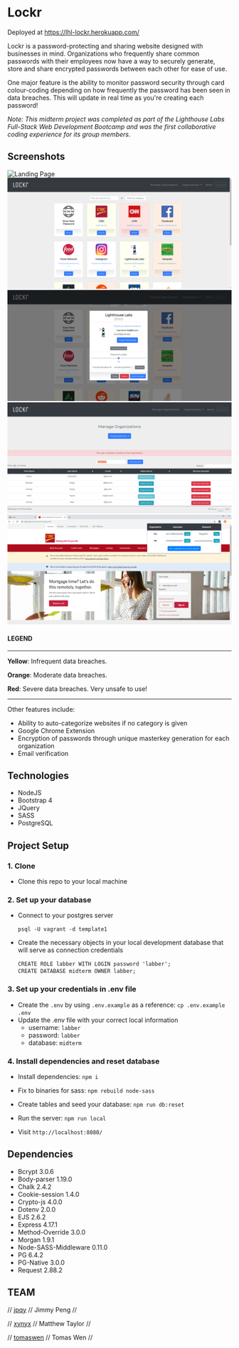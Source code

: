 # Lockr

Deployed at https://lhl-lockr.herokuapp.com/

Lockr is a password-protecting and sharing website designed with businesses in mind. Organizations who frequently share common passwords with their employees now have a way to securely generate, store and share encrypted passwords between each other for ease of use. 

One major feature is the ability to monitor password security through card colour-coding depending on how frequently the password has been seen in data breaches. This will update in real time as you're creating each password!

_Note: This midterm project was completed as part of the Lighthouse Labs Full-Stack Web Development Bootcamp and was the first collaborative coding experience for its group members._

## Screenshots

![Landing Page](https://github.com/Team-MTJ/Lockr/blob/master/docs/landing.png)
![Passwords](https://github.com/Team-MTJ/Lockr/blob/master/docs/passwords.png)
![Password Card](https://github.com/Team-MTJ/Lockr/blob/master/docs/password-card.png)
![Organization Management](https://github.com/Team-MTJ/Lockr/blob/master/docs/manage.png)
![Chrome Extension](https://github.com/Team-MTJ/Lockr/blob/master/docs/chrome-extension.png)

#### LEGEND
---

**Yellow**: Infrequent data breaches.

**Orange**: Moderate data breaches.

**Red**: Severe data breaches. Very unsafe to use!

---

Other features include:

* Ability to auto-categorize websites if no category is given
* Google Chrome Extension
* Encryption of passwords through unique masterkey generation for each organization
* Email verification




## Technologies

- NodeJS
- Bootstrap 4
- JQuery
- SASS
- PostgreSQL

## Project Setup

### 1. Clone

- Clone this repo to your local machine

### 2. Set up your database

- Connect to your postgres server

  ```shell
  psql -U vagrant -d template1
  ```

- Create the necessary objects in your local development database that will serve as connection credentials

    ```shell
    CREATE ROLE labber WITH LOGIN password 'labber';
    CREATE DATABASE midterm OWNER labber;
    ```

### 3. Set up your credentials in .env file

- Create the `.env` by using `.env.example` as a reference: `cp .env.example .env`
- Update the .env file with your correct local information
  - username: `labber`
  - password: `labber`
  - database: `midterm`

### 4. Install dependencies and reset database

- Install dependencies: `npm i`

- Fix to binaries for sass: `npm rebuild node-sass`

- Create tables and seed your database: `npm run db:reset`

- Run the server: `npm run local`

- Visit `http://localhost:8080/`

## Dependencies

- Bcrypt 3.0.6
- Body-parser 1.19.0
- Chalk 2.4.2
- Cookie-session 1.4.0
- Crypto-js 4.0.0
- Dotenv 2.0.0
- EJS 2.6.2
- Express 4.17.1
- Method-Override 3.0.0
- Morgan 1.9.1
- Node-SASS-Middleware 0.11.0
- PG 6.4.2
- PG-Native 3.0.0
- Request 2.88.2

## TEAM
// [jpqy](https://github.com/jpqy) // Jimmy Peng //

// [xynyx](https://github.com/xynyx) // Matthew Taylor //

// [tomaswen](https://github.com/tomaswen) // Tomas Wen //
